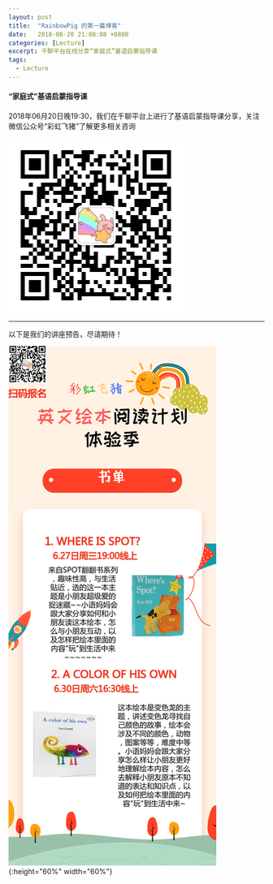 ```yaml
---
layout: post
title:  "RainbowPig 的第一篇博客"
date:   2018-06-20 21:08:08 +0800
categories: [Lecture]
excerpt: 千聊平台在线分享“家庭式”基语启蒙指导课
tags:
  - Lecture
---
```



#### “家庭式”基语启蒙指导课

2018年06月20日晚19:30，我们在千聊平台上进行了基语启蒙指导课分享，关注微信公众号“彩虹飞猪”了解更多相关咨询

![彩虹飞猪-20180610](/assets/images/official-account-qr.jpg)

----

以下是我们的讲座预告，尽请期待！

![彩虹飞猪-preview](/assets/images/20180627-preview.png){:height="60%" width="60%"}
